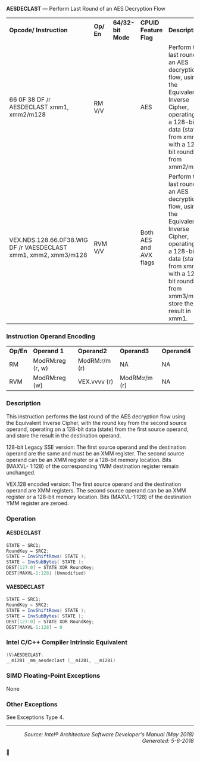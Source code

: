<b>AESDECLAST</b> — Perform Last Round of an AES Decryption Flow
<table>
	<tr>
		<td><b>Opcode/ Instruction</b></td>
		<td><b>Op/ En</b></td>
		<td><b>64/32-bit Mode</b></td>
		<td><b>CPUID Feature Flag</b></td>
		<td><b>Description</b></td>
	</tr>
	<tr>
		<td>66 0F 38 DF /r AESDECLAST xmm1, xmm2/m128</td>
		<td>RM V/V</td>
		<td></td>
		<td>AES</td>
		<td>Perform the last round of an AES decryption flow, using the Equivalent Inverse Cipher, operating on a 128-bit data (state) from xmm1 with a 128-bit round key from xmm2/m128.</td>
	</tr>
	<tr>
		<td>VEX.NDS.128.66.0F38.WIG DF /r VAESDECLAST xmm1, xmm2, xmm3/m128</td>
		<td>RVM V/V</td>
		<td></td>
		<td>Both AES and AVX flags</td>
		<td>Perform the last round of an AES decryption flow, using the Equivalent Inverse Cipher, operating on a 128-bit data (state) from xmm2 with a 128-bit round key from xmm3/m128; store the result in xmm1.</td>
	</tr>
</table>


### Instruction Operand Encoding
<table>
	<tr>
		<td><b>Op/En</b></td>
		<td><b>Operand 1</b></td>
		<td><b>Operand2</b></td>
		<td><b>Operand3</b></td>
		<td><b>Operand4</b></td>
	</tr>
	<tr>
		<td>RM</td>
		<td>ModRM:reg (r, w)</td>
		<td>ModRM:r/m (r)</td>
		<td>NA</td>
		<td>NA</td>
	</tr>
	<tr>
		<td>RVM</td>
		<td>ModRM:reg (w)</td>
		<td>VEX.vvvv (r)</td>
		<td>ModRM:r/m (r)</td>
		<td>NA</td>
	</tr>
</table>


### Description
This instruction performs the last round of the AES decryption flow using the Equivalent Inverse Cipher, with the
round key from the second source operand, operating on a 128-bit data (state) from the first source operand, and
store the result in the destination operand.

128-bit Legacy SSE version: The first source operand and the destination operand are the same and must be an
XMM register. The second source operand can be an XMM register or a 128-bit memory location. Bits (MAXVL-
1:128) of the corresponding YMM destination register remain unchanged.

VEX.128 encoded version: The first source operand and the destination operand are XMM registers. The second
source operand can be an XMM register or a 128-bit memory location. Bits (MAXVL-1:128) of the destination YMM
register are zeroed.

### Operation


#### AESDECLAST
```java
STATE ← SRC1;
RoundKey ← SRC2;
STATE ← InvShiftRows( STATE );
STATE ← InvSubBytes( STATE );
DEST[127:0] ← STATE XOR RoundKey;
DEST[MAXVL-1:128] (Unmodified)
```
#### VAESDECLAST
```java
STATE ← SRC1;
RoundKey ← SRC2;
STATE ← InvShiftRows( STATE );
STATE ← InvSubBytes( STATE );
DEST[127:0] ← STATE XOR RoundKey;
DEST[MAXVL-1:128] ← 0
```
### Intel C/C++ Compiler Intrinsic Equivalent
```c
(V)AESDECLAST:
__m128i _mm_aesdeclast (__m128i, __m128i)
```
### SIMD Floating-Point Exceptions
None

### Other Exceptions

See Exceptions Type 4.

 --- 
<p align="right"><i>Source: Intel® Architecture Software Developer's Manual (May 2018)<br>Generated: 5-6-2018</i></p>
